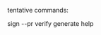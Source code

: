 tentative commands:

sign <path to file> <password> --pr <path to private key>
verify <path to file> <path to signature> <path to public key>
generate <password>
help
